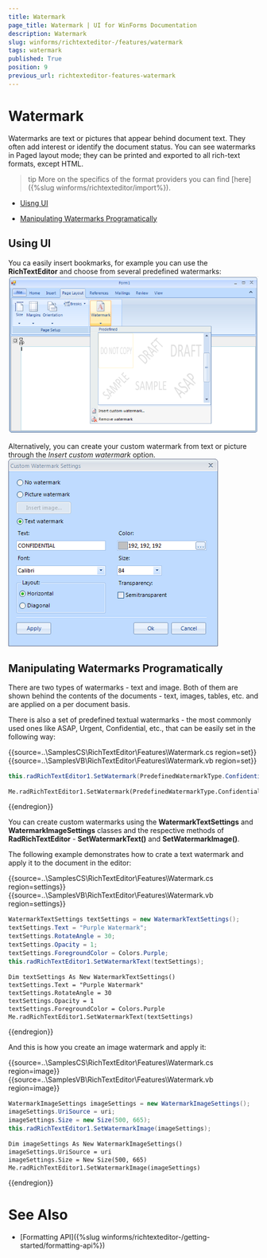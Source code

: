 ```yaml
---
title: Watermark
page_title: Watermark | UI for WinForms Documentation
description: Watermark
slug: winforms/richtexteditor-/features/watermark
tags: watermark
published: True
position: 9
previous_url: richtexteditor-features-watermark
---
```


# Watermark

Watermarks are text or pictures that appear behind document text. They often add interest or identify the document status. You can see watermarks in Paged layout mode; they can be printed and exported to all rich-text formats, except HTML.

>tip More on the specifics of the format providers you can find [here]({%slug winforms/richtexteditor/import%}).
>


* [Uisng UI](#using-ui)

* [Manipulating Watermarks Programatically](#manipulating-watermarks-programatically)

## Using UI

You ca easily insert bookmarks, for example you can use the __RichTextEditor__ and choose from several predefined watermarks: ![richtexteditor-features-watermark 001](images/richtexteditor-features-watermark001.png)

Alternatively, you can create your custom watermark from text or picture through the *Insert custom watermark* option. ![richtexteditor-features-watermark 002](images/richtexteditor-features-watermark002.png)

## Manipulating Watermarks Programatically

There are two types of watermarks - text and image. Both of them are shown behind the contents of the documents - text, images, tables, etc. and are applied on a per document basis.

There is also a set of predefined textual watermarks - the most commonly used ones like ASAP, Urgent, Confidential, etc., that can be easily set in the following way:

{{source=..\SamplesCS\RichTextEditor\Features\Watermark.cs region=set}} 
{{source=..\SamplesVB\RichTextEditor\Features\Watermark.vb region=set}} 

````C#
this.radRichTextEditor1.SetWatermark(PredefinedWatermarkType.Confidential);

````
````VB.NET
Me.radRichTextEditor1.SetWatermark(PredefinedWatermarkType.Confidential)

````

{{endregion}} 


You can create custom watermarks using the __WatermarkTextSettings__ and __WatermarkImageSettings__ classes and the respective methods of __RadRichTextEditor__ - __SetWatermarkText()__ and __SetWatermarkImage()__.
        

The following example demonstrates how to crate a text watermark and apply it to the document in the editor:

{{source=..\SamplesCS\RichTextEditor\Features\Watermark.cs region=settings}} 
{{source=..\SamplesVB\RichTextEditor\Features\Watermark.vb region=settings}} 

````C#
WatermarkTextSettings textSettings = new WatermarkTextSettings();
textSettings.Text = "Purple Watermark";
textSettings.RotateAngle = 30;
textSettings.Opacity = 1;
textSettings.ForegroundColor = Colors.Purple;
this.radRichTextEditor1.SetWatermarkText(textSettings);

````
````VB.NET
Dim textSettings As New WatermarkTextSettings()
textSettings.Text = "Purple Watermark"
textSettings.RotateAngle = 30
textSettings.Opacity = 1
textSettings.ForegroundColor = Colors.Purple
Me.radRichTextEditor1.SetWatermarkText(textSettings)

````

{{endregion}} 


And this is how you create an image watermark and apply it: 

{{source=..\SamplesCS\RichTextEditor\Features\Watermark.cs region=image}} 
{{source=..\SamplesVB\RichTextEditor\Features\Watermark.vb region=image}} 

````C#
WatermarkImageSettings imageSettings = new WatermarkImageSettings();
imageSettings.UriSource = uri;
imageSettings.Size = new Size(500, 665);
this.radRichTextEditor1.SetWatermarkImage(imageSettings);

````
````VB.NET
Dim imageSettings As New WatermarkImageSettings()
imageSettings.UriSource = uri
imageSettings.Size = New Size(500, 665)
Me.radRichTextEditor1.SetWatermarkImage(imageSettings)

````

{{endregion}} 

# See Also

 * [Formatting API]({%slug winforms/richtexteditor-/getting-started/formatting-api%})
